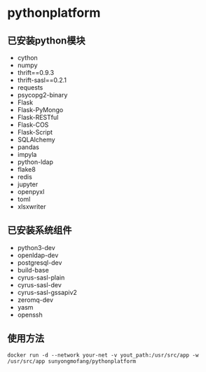 # pythonplatform

## 已安装python模块

- cython
- numpy
- thrift==0.9.3
- thrift-sasl==0.2.1
- requests
- psycopg2-binary
- Flask
- Flask-PyMongo
- Flask-RESTful
- Flask-COS
- Flask-Script
- SQLAlchemy
- pandas
- impyla
- python-ldap
- flake8
- redis
- jupyter
- openpyxl
- toml
- xlsxwriter

## 已安装系统组件

- python3-dev
- openldap-dev
- postgresql-dev
- build-base
- cyrus-sasl-plain
- cyrus-sasl-dev
- cyrus-sasl-gssapiv2
- zeromq-dev
- yasm
- openssh

## 使用方法

`docker run -d --network your-net -v yout_path:/usr/src/app -w /usr/src/app sunyongmofang/pythonplatform`
